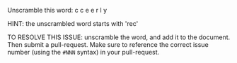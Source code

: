 Unscramble this word: c c e e r l y

HINT: the unscrambled word starts with 'rec'



TO RESOLVE THIS ISSUE: unscramble the word, and add it to the document. Then submit a pull-request.  Make sure to reference the correct issue  number (using the `#NNN` syntax) in your pull-request. 
